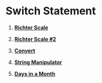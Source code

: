 # Switch Statement

1. **[Richter Scale](https://github.com/inancgumus/learngo/tree/master/12-switch/exercises/01-richter-scale)**

2. **[Richter Scale #2](https://github.com/inancgumus/learngo/tree/master/12-switch/exercises/02-richter-scale-2)**

3. **[Convert](https://github.com/inancgumus/learngo/tree/master/12-switch/exercises/03-convert)**

4. **[String Manipulator](https://github.com/inancgumus/learngo/tree/master/12-switch/exercises/04-string-manipulator)**

5. **[Days in a Month](https://github.com/inancgumus/learngo/tree/master/12-switch/exercises/05-days-in-month)**
